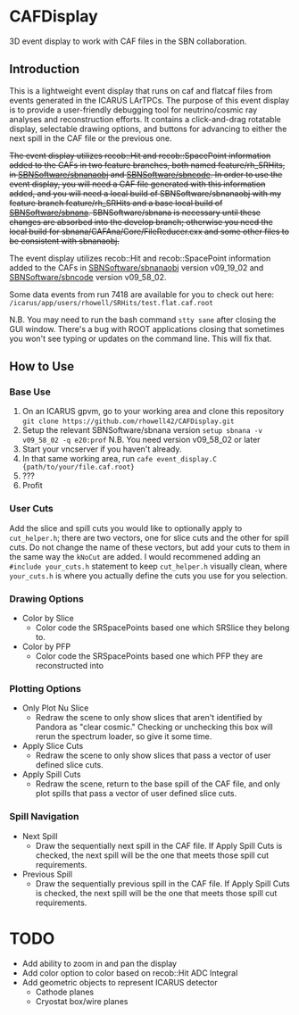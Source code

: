 # CAFDisplay
3D event display to work with CAF files in the SBN collaboration.

## Introduction
This is a lightweight event display that runs on caf and flatcaf files from events generated in the ICARUS LArTPCs. The purpose of this event display is to provide a user-friendly debugging tool for neutrino/cosmic ray analyses and reconstruction efforts. It contains a click-and-drag rotatable display, selectable drawing options, and buttons for advancing to either the next spill in the CAF file or the previous one.

~~The event display utilizes recob::Hit and recob::SpacePoint information added to the CAFs in two feature branches, both named feature/rh_SRHits, in [SBNSoftware/sbnanaobj](https://github.com/SBNSoftware/sbnanaobj/tree/feature/rh_SRHits) and [SBNSoftware/sbncode](https://github.com/SBNSoftware/sbncode/tree/feature/rh_SRHits). In order to use the event display, you will need a CAF file generated with this information added, and you will need a local build of SBNSoftware/sbnanaobj with my feature branch feature/rh_SRHits and a base local build of [SBNSoftware/sbnana](https://github.com/SBNSoftware/sbnana/tree/develop). SBNSoftware/sbnana is necessary until these changes are absorbed into the develop branch; otherwise you need the local build for sbnana/CAFAna/Core/FileReducer.cxx and some other files to be consistent with sbnanaobj.~~

The event display utilizes recob::Hit and recob::SpacePoint information added to the CAFs in [SBNSoftware/sbnanaobj](https://github.com/SBNSoftware/sbnanaobj/tree/develop) version v09_19_02 and [SBNSoftware/sbncode](https://github.com/SBNSoftware/sbncode/tree/develop) version v09_58_02.

Some data events from run 7418 are available for you to check out here: `/icarus/app/users/rhowell/SRHits/test.flat.caf.root`

N.B. You may need to run the bash command `stty sane` after closing the GUI window. There's a bug with ROOT applications closing that sometimes you won't see typing or updates on the command line. This will fix that. 

## How to Use
### Base Use
1. On an ICARUS gpvm, go to your working area and clone this repository `git clone https://github.com/rhowell42/CAFDisplay.git`
3. Setup the relevant SBNSoftware/sbnana version `setup sbnana -v v09_58_02 -q e20:prof` N.B. You need version v09_58_02 or later
4. Start your vncserver if you haven't already.
5. In that same working area, run `cafe event_display.C {path/to/your/file.caf.root}`
6. ???
7. Profit

### User Cuts
Add the slice and spill cuts you would like to optionally apply to `cut_helper.h`; there are two vectors, one for slice cuts and the other for spill cuts. Do not change the name of these vectors, but add your cuts to them in the same way the `kNoCut` are added. I would recommened adding an `#include your_cuts.h` statement to keep `cut_helper.h` visually clean, where `your_cuts.h` is where you actually define the cuts you use for you selection. 

### Drawing Options
- Color by Slice
  - Color code the SRSpacePoints based one which SRSlice they belong to.
- Color by PFP
  - Color code the SRSpacePoints based one which PFP they are reconstructed into

### Plotting Options
- Only Plot Nu Slice
  - Redraw the scene to only show slices that aren't identified by Pandora as "clear cosmic." Checking or unchecking this box will rerun the spectrum loader, so give it some time.
- Apply Slice Cuts
  - Redraw the scene to only show slices that pass a vector of user defined slice cuts.
- Apply Spill Cuts
  - Redraw the scene, return to the base spill of the CAF file, and only plot spills that pass a vector of user defined slice cuts.
  
### Spill Navigation
- Next Spill
  - Draw the sequentially next spill in the CAF file. If Apply Spill Cuts is checked, the next spill will be the one that meets those spill cut requirements.
- Previous Spill
  - Draw the sequentially previous spill in the CAF file. If Apply Spill Cuts is checked, the next spill will be the one that meets those spill cut requirements.

# TODO
- Add ability to zoom in and pan the display
- Add color option to color based on recob::Hit ADC Integral
- Add geometric objects to represent ICARUS detector
  - Cathode planes
  - Cryostat box/wire planes

